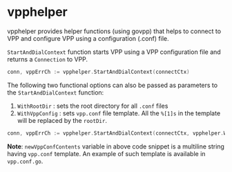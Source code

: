 # vpphelper

vpphelper provides helper functions (using govpp) that helps to connect to VPP and configure VPP using a configuration (.conf) file.

`StartAndDialContext` function starts VPP using a VPP configuration file and returns a `Connection` to VPP.

```go
conn, vppErrCh := vpphelper.StartAndDialContext(connectCtx)
``` 
The following two functional options can also be passed as parameters to the `StartAndDialContext` function:  
1. `WithRootDir` : sets the root directory for all `.conf` files
2. `WithVppConfig` : sets `vpp.conf` file template. All the `%[1]s` in the template will be replaced by the `rootDir`.
```go
conn, vppErrCh := vpphelper.StartAndDialContext(connectCtx, vpphelper.WithRootDir("/tmp/vpp2"), vpphelper.WithVppConfig(newVppConfContents))
```
		
**Note**: `newVppConfContents` variable in above code snippet is a multiline string having `vpp.conf` template. An example of such template is available in `vpp.conf.go`.
